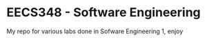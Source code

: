 # EECS348 - Software Engineering

My repo for various labs done in Sofware Engineering 1, enjoy   

